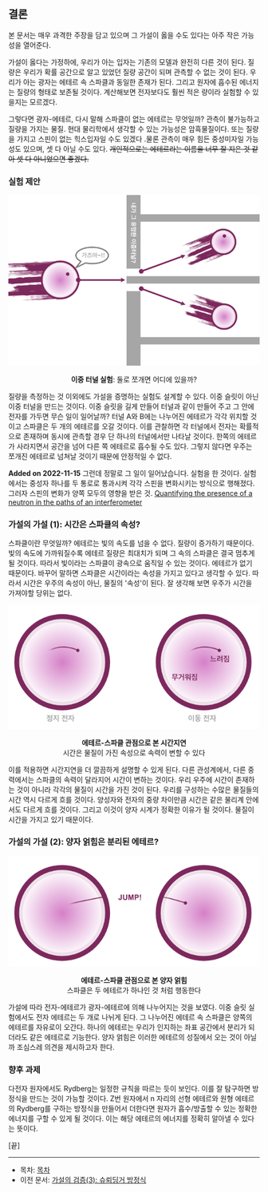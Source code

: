 ## 결론

본 문서는 매우 과격한 주장을 담고 있으며 그 가설이 옳을 수도 있다는 아주 작은 가능성을 열어준다.

가설이 옳다는 가정하에, 우리가 아는 입자는 기존의 모델과 완전히 다른 것이 된다. 질량은 우리가 확률 공간으로 알고 있었던 질량 공간이 되며 관측할 수 없는 것이 된다. 우리가 아는 광자는 에테르 속 스파클과 동일한 존재가 된다. 그리고 원자에 흡수된 에너지는 질량의 형태로 보존될 것이다. 계산해보면 전자보다도 훨씬 적은 량이라 실험할 수 있을지는 모르겠다.

그렇다면 광자-에테르, 다시 말해 스파클이 없는 에테르는 무엇일까? 관측이 불가능하고 질량을 가지는 물질. 현대 물리학에서 생각할 수 있는 가능성은 암흑물질이다. 또는 질량을 가지고 스핀이 없는 힉스입자일 수도 있겠다 .물론 관측이 매우 힘든 중성미자일 가능성도 있으며, 셋 다 아닐 수도 있다. ~~개인적으로는 에테르라는 이름을 너무 잘 지은 것 같아 셋 다 아니었으면 좋겠다.~~

### 실험 제안

<p align="center">
 <img src="../images/pic13.png">
</p>

<p align="center"><strong>이중 터널 실험</strong>: 둘로 쪼개면 어디에 있을까?</p>

질량을 측정하는 것 이외에도 가설을 증명하는 실험도 설계할 수 있다. 이중 슬릿이 아닌 이중 터널을 만드는 것이다. 이중 슬릿을 길게 만들어 터널과 같이 만들어 주고 그 안에 전자를 가두면 무슨 일이 일어날까? 터널 A와 B에는 나누어진 에테르가 각각 위치할 것이고 스파클은 두 개의 에테르를 오갈 것이다. 이를 관찰하면 각 터널에서 전자는 확률적으로 존재하며 동시에 관측할 경우 단 하나의 터널에서만 나타날 것이다. 한쪽의 에테르가 사라지면서 공간을 넘어 다른 쪽 에테르로 흡수될 수도 있다. 그렇지 않다면 우주는 쪼개진 에테르로 넘쳐날 것이기 때문에 안정적일 수 없다.

**Added on 2022-11-15** 그런데 정말로 그 일이 일어났습니다. 실험을 한 것이다. 실험에서는 중성자 하나를 두 통로로 통과시켜 각각 스핀을 변화시키는 방식으로 행해졌다. 그러자 스핀의 변화가 양쪽 모두의 영향을 받은 것. [Quantifying the presence of a neutron in the paths of an interferometer](https://journals.aps.org/prresearch/abstract/10.1103/PhysRevResearch.4.023075)

### 가설의 가설 (1): 시간은 스파클의 속성?

스파클이란 무엇일까? 에테르는 빛의 속도를 넘을 수 없다. 질량이 증가하기 때문이다. 빛의 속도에 가까워질수록 에테르 질량은 최대치가 되며 그 속의 스파클은 결국 멈추게 될 것이다. 따라서 빛이라는 스파클이 광속으로 움직일 수 있는 것이다. 에테르가 없기 때문이다. 바꾸어 말하면 스파클은 시간이라는 속성을 가지고 있다고 생각할 수 있다. 따라서 시간은 우주의 속성이 아닌, 물질의 '속성'이 된다. 잘 생각해 보면 우주가 시간을 가져야할 당위는 없다.

<p align="center">
 <img src="../images/pic14.png">
</p>

<p align="center"><strong>에테르-스파클 관점으로 본 시간지연</strong><br>시간은 물질이 가진 속성으로 속력이 변할 수 있다</p>

이를 적용하면 시간지연을 더 깔끔하게 설명할 수 있게 된다. 다른 관성계에서, 다른 중력에서는 스파클의 속력이 달라지어 시간이 변하는 것이다. 우리 우주에 시간이 존재하는 것이 아니라 각각의 물질이 시간을 가진 것이 된다. 우리를 구성하는 수많은 물질들의 시간 역시 다르게 흐를 것이다. 양성자와 전자의 중량 차이만큼 시간은 같은 물리계 안에서도 다르게 흐를 것이다. 그리고 이것이 양자 시계가 정확한 이유가 될 것이다. 물질이 시간을 가지고 있기 때문이다.

### 가설의 가설 (2): 양자 얽힘은 분리된 에테르?

<p align="center">
 <img src="../images/pic15.png">
</p>

<p align="center"><strong>에테르-스파클 관점으로 본 양자 얽힘</strong><br>스파클은 두 에테르가 하나인 것 처럼 행동한다</p>

가설에 따라 전자-에테르가 광자-에테르에 의해 나누어지는 것을 보였다. 이중 슬릿 실험에서도 전자 에테르는 두 개로 나뉘게 된다. 그 나누어진 에테르 속 스파클은 양쪽의 에테르를 자유로이 오간다. 하나의 에테르는 우리가 인지하는 좌표 공간에서 분리가 되더라도 같은 에테르로 기능한다. 양자 얽힘은 이러한 에테르의 성질에서 오는 것이 아닐까 조심스레 의견을 제시하고자 한다.

### 향후 과제

다전자 원자에서도 Rydberg는 일정한 규칙을 따르는 듯이 보인다. 이를 잘 탐구하면 방정식을 만드는 것이 가능할 것이다. Z번 원자에서 n 자리의 선형 에테르와 원형 에테르의 Rydberg를 구하는 방정식을 만들어서 더한다면 원자가 흡수/방출할 수 있는 정확한 에너지를 구할 수 있게 될 것이다. 이는 해당 에테르의 에너지를 정확히 알아낼 수 있다는 뜻이다.

[끝]

---

-   목차: [목차](./intro.md)
-   이전 문서: [가설의 검증(3): 슈뢰딩거 방정식](./schrodinger_equation.md)
